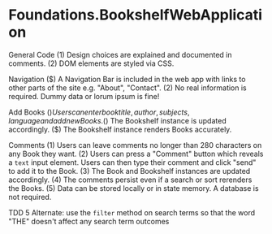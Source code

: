 # Foundations.BookshelfWebApplication

General Code
(1) Design choices are explained and documented in comments.
(2) DOM elements are styled via CSS.

Navigation
($) A Navigation Bar is included in the web app with links to other parts of the site e.g. "About", "Contact".
(2) No real information is required. Dummy data or lorum ipsum is fine!

Add Books
($) Users can enter book title, author, subjects, language and add new Books.
($) The Bookshelf instance is updated accordingly.
($) The Bookshelf instance renders Books accurately.

Comments
(1) Users can leave comments no longer than 280 characters on any Book they want.
(2) Users can press a "Comment" button which reveals a `text` input element. Users can then type their comment and click "send" to add it to the Book.
(3) The Book and Bookshelf instances are updated accordingly.
(4) The comments persist even if a search or sort rerenders the Books.
(5) Data can be stored locally or in state memory. A database is not required.

TDD 5 Alternate: use the `filter` method on search terms so that the word "THE" doesn't affect any search term outcomes